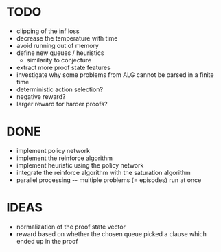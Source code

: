 # TODO
- clipping of the inf loss
- decrease the temperature with time
- avoid running out of memory
- define new queues / heuristics
	- similarity to conjecture
- extract more proof state features
- investigate why some problems from ALG cannot be parsed in a finite time
- deterministic action selection?
- negative reward?
- larger reward for harder proofs?

# DONE
- implement policy network
- implement the reinforce algorithm
- implement heuristic using the policy network
- integrate the reinforce algorithm with the saturation algorithm
- parallel processing -- multiple problems (= episodes) run at once

# IDEAS
- normalization of the proof state vector
- reward based on whether the chosen queue picked a clause which ended up in
  the proof
